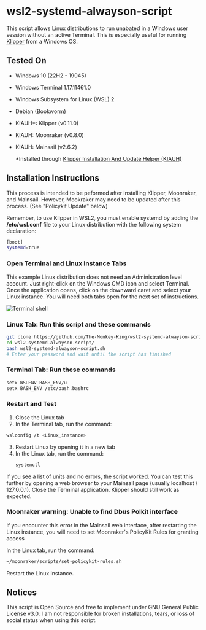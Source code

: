 # wsl2-systemd-alwayson-script
This script allows Linux distributions to run unabated in a Windows user session without an active Terminal. This is especially useful for running [Klipper](https://github.com/Klipper3d/klipper) from a Windows OS.

## Tested On
* Windows 10 (22H2 - 19045)
* Windows Terminal 1.17.11461.0
* Windows Subsystem for Linux (WSL) 2
* Debian (Bookworm)
* KIAUH*: Klipper (v0.11.0)
* KIAUH: Moonraker (v0.8.0)
* KIAUH: Mainsail (v2.6.2)
  
  *Installed through [Klipper Installation And Update Helper (KIAUH)](https://github.com/th33xitus/kiauh)

## Installation Instructions
This process is intended to be peformed after installing Klipper, Moonraker, and Mainsail. However, Mookraker may need to be updated after this process. (See "Policykit Update" below) 

Remember, to use Klipper in WSL2, you must enable systemd by adding the **/etc/wsl.conf** file to your Linux distribution with the following system declaration:  
```sh
[boot]
systemd=true
```

### Open Terminal and Linux Instance Tabs
This example Linux distribution does not need an Administration level account. Just right-click on the Windows CMD icon and select Terminal. Once the application opens, click on the downward caret and select your Linux instance. You will need both tabs open for the next set of instructions.

![Terminal shell](https://github.com/The-Monkey-King/wsl2-systemd-alwayson-script/assets/8395267/0fe5c97b-86ec-4651-88df-99af475a3478)


### Linux Tab: Run this script and these commands

```sh
git clone https://github.com/The-Monkey-King/wsl2-systemd-alwayson-script.git
cd wsl2-systemd-alwayson-script/
bash wsl2-systemd-alwayson-script.sh
# Enter your password and wait until the script has finished
```

### Terminal Tab: Run these commands
```sh
setx WSLENV BASH_ENV/u
setx BASH_ENV /etc/bash.bashrc
```

### Restart and Test
1. Close the Linux tab
2. In the Terminal tab, run the command:
```sh
wslconfig /t <Linux_instance>
```
3. Restart Linux by opening it in a new tab
4. In the Linux tab, run the command:
   ```sh
   systemctl
   ``` 
If you see a list of units and no errors, the script worked.
You can test this further by opening a web browser to your Mainsail page (usually localhost / 127.0.0.1). Close the Terminal application. Klipper should still work as expected.

### Moonraker warning: Unable to find Dbus Polkit interface
If you encounter this error in the Mainsail web interface, after restarting the Linux instance, you will need to set Moonraker's PolicyKit Rules for granting access

In the Linux tab, run the command:
```sh
~/moonraker/scripts/set-policykit-rules.sh
```
Restart the Linux instance.

## Notices
This script is Open Source and free to implement under GNU General Public License v3.0.
I am not responsible for broken installations, tears, or loss of social status when using this script.
